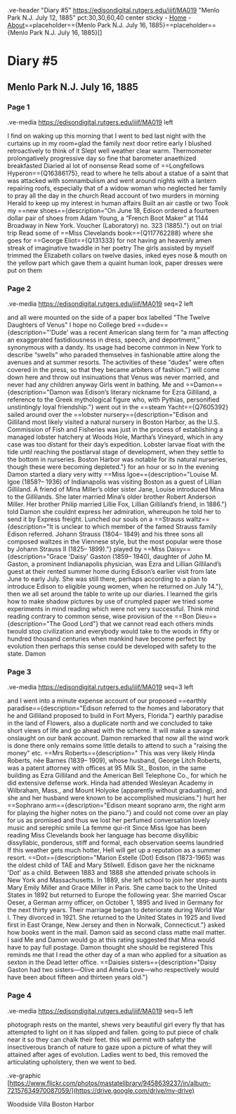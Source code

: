 .ve-header "Diary #5" https://edisondigital.rutgers.edu/iiif/MA019 "Menlo Park N.J. July 12, 1885" pct:30,30,60,40 center sticky
    - [Home](/)
    - [About](/about)==placeholder=={Menlo Park N.J. July 16, 1885}==placeholder=={Menlo Park N.J. July 16, 1885}[]
    
# Diary #5 

## Menlo Park N.J. July 16, 1885

### Page 1

.ve-media https://edisondigital.rutgers.edu/iiif/MA019 left

I find on waking up this morning that I went to bed last night with the curtains up in my room=glad the family next door retire early  I blushed retroactively to think of it  Slept well weather clear warm. Thermometer prolongatively progressive day so fine that barometer anaethized breakfasted Diaried al lot of nonsense  Read some of ==Longfellows Hyperon=={Q16386175}, read to where he tells about a statue of a saint that was attacked with somnambulism and went around nights with a lantern repairing roofs, especially that of a widow woman who neglected her family to pray all the day in the church Read account of two murders in morning Herald to keep up my interest in human affairs Built an air castle or two  Took my ==new shoes=={description="On June 18, Edison ordered a fourteen dollar pair of shoes from Adam Young, a “French Boot Maker” at 1144 Broadway in New York. Voucher (Laboratory) no. 323 (1885)."} out on trial trip Read some of ==Miss Clevelands book=={Q117762288} where she goes for ==George Eliot=={Q131333} for not having an heavenly amen streak of imaginative twaddle in her poetry The girls assisted by myself trimmed the Elizabeth collars on twelve dasies, inked eyes nose & mouth on the yellow part which gave them a quaint human look, paper dresses were put on them

### Page 2

.ve-media https://edisondigital.rutgers.edu/iiif/MA019 seq=2 left

and all were mounted on the side of a paper box labelled "The Twelve Daughters of Venus" I hope no College bred ==dude=={description="'Dude' was a recent American slang term for “a man affecting an exaggerated fastidiousness in dress, speech, and deportment,” synonymous with a dandy. Its usage had become common in New York to describe “swells” who paraded themselves in fashionable attire along the avenues and at summer resorts. The activities of these “dudes” were often covered in the press, so that they became arbiters of fashion."} will come down here and throw out insinuations that Venus was never married, and never had any children anyway Girls went in bathing. Me and ==Damon=={description="Damon was Edison’s literary nickname for Ezra Gilliland, a reference to the Greek mythological figure who, with Pythias, personified unstintingly loyal friendship."} went out in the ==steam Yacht=={Q7605392} sailed around over the ==lobster nursery=={description="Edison and Gilliland most likely visited a natural nursery in Boston Harbor, as the U.S. Commission of Fish and Fisheries was just in the process of establishing a managed lobster hatchery at Woods Hole, Martha’s Vineyard, which in any case was too distant for their day’s expedition. Lobster larvae float with the tide until reaching the postlarval stage of development, when they settle to the bottom in nurseries. Boston Harbor was notable for its natural nurseries, though these were becoming depleted."} for an hour or so In the evening Damon started a diary very witty ==Miss Igoe=={description="Louise M. Igoe (1858?– 1936) of Indianapolis was visiting Boston as a guest of Lillian Gilliland. A friend of Mina Miller’s older sister Jane, Louise introduced Mina to the Gillilands. She later married Mina’s older brother Robert Anderson Miller. Her brother Philip married Lillie Fox, Lillian Gilliland’s friend, in 1886."} told Damon she couldnt express her admiration, whereupon he told her to send it by Express freight. Lunched our souls on a ==Strauss waltz=={description="It is unclear to which member of the famed Strauss family Edison referred. Johann Strauss (1804– 1849) and his three sons all composed waltzes in the Viennese style, but the most popular were those by Johann Strauss II (1825– 1899)."} played by ==Miss Daisy=={description="Grace 'Daisy' Gaston (1859– 1940), daughter of John M. Gaston, a prominent Indianapolis physician, was Ezra and Lillian Gilliland’s guest at their rented summer home during Edison’s earlier visit from late June to early July. She was still there, perhaps according to a plan to introduce Edison to eligible young women, when he returned on July 14."}, then we all set around the table to write up our diaries. I learned the girls how to make shadow pictures by use of crumpled  paper we tried some experiments in mind reading which were not very successful. Think mind reading contrary to common sense, wise provision of the ==Bon Dieu=={description="The Good Lord"} that we cannot read each others minds twould stop civilization and everybody would take to the woods in fifty or hundred thousand centuries when mankind have become perfect by evolution then perhaps this sense could be developed with safety to the state. Damon 
    
### Page 3

.ve-media https://edisondigital.rutgers.edu/iiif/MA019 seq=3 left

and I went into a minute expense account of our proposed ==earthly paradise=={description="Edison referred to the homes and laboratory that he and Gilliland proposed to build in Fort Myers, Florida."} earthly paradise in the land of Flowers, also a duplicate north and we concluded to take short views of life and go ahead with the scheme. It will make a savage onslaught on our bank account. Damon remarked that now all the wind work is done there only remains some little details to attend to such a "raising the money" etc. ==Mrs Roberts=={description=" This was very likely Hinda Roberts, née Barnes (1839– 1909), whose husband, George Litch Roberts, was a patent attorney with offices at 95 Milk St., Boston, in the same building as Ezra Gilliland and the American Bell Telephone Co., for which he did extensive defense work. Hinda had attended Wesleyan Academy in Wilbraham, Mass., and Mount Holyoke (apparently without graduating), and she and her husband were known to be accomplished musicians."} hurt her ==Sophrano arm=={description="Edison meant soprano arm, the right arm for playing the higher notes on the piano."} and could not come over an play for us as promised and thus we lost her perfumed conversation lovely music and serephic smile La femme qui-rit Since Miss Igoe has been reading Miss Clevelands book her language has become disyllibic dissyllabic, ponderous, stiff and formal, each observation seems laundried If this weather gets much hotter, Hell will get up a reputation as a summer resort. ==Dot=={description="Marion Estelle (Dot) Edison (1873-1965) was the oldest child of TAE and Mary Stilwell. Edison gave her the nickname 'Dot' as a child. Between 1883 and 1888 she attended private schools in New York and Massachusetts.  In 1889, she left school to join her step-aunts Mary Emily Miller and Grace Miller in Paris. She came back to the United States in 1892 but returned to Europe the following year. She married Oscar Oeser, a German army officer, on October 1, 1895 and lived in Germany for the next thirty years. Their marriage began to deteriorate during World War I. They divorced in 1921. She returned to the United States in 1925 and lived first in East Orange, New Jersey and then in Norwalk, Connecticut."} asked how books went in the mail. Damon said as second class matte mail matter. I said Me and Damon would go at this rating suggested that Mina would have to pay full postage. Damon thought she should be registered This reminds me that I read the other day of a man who applied for a situation as sexton in the Dead letter office. ==Daisies sisters=={description="Daisy Gaston had two sisters—Olive and Amelia Love—who respectively would have been about fifteen and thirteen years old."}

### Page 4

.ve-media https://edisondigital.rutgers.edu/iiif/MA019 seq=5 left

photograph rests on the mantel, shews very beautiful girl every fly that has attempted to light on it has slipped and fallen. going to put piece of chalk near it so they can chalk their feet.  this will permit with safety the insectiverous branch of nature to gaze upon a picture of what they will attained after ages of evolution. Ladies went to bed, this removed the articulating upholstery, then we went to bed.

.ve-graphic [https://www.flickr.com/photos/mastatelibrary/9458639237/in/album-72157634970087059/](https://drive.google.com/drive/my-drive) 

Woodside Villa Boston Harbor